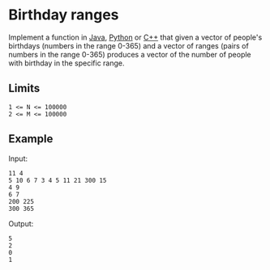 # Birthday ranges

Implement a function in [Java](BirthdayRanges.java), [Python](birthday_ranges.py)
or [C++](birthday_ranges.cpp) that given a vector of people's birthdays (numbers
in the range 0-365) and a vector of ranges (pairs of numbers in the range 0-365)
produces a vector of the number of people with birthday in the specific range.

## Limits

```
1 <= N <= 100000
2 <= M <= 100000
```

## Example

Input:
```
11 4
5 10 6 7 3 4 5 11 21 300 15
4 9
6 7
200 225
300 365
```

Output:
```
5
2
0
1
```
